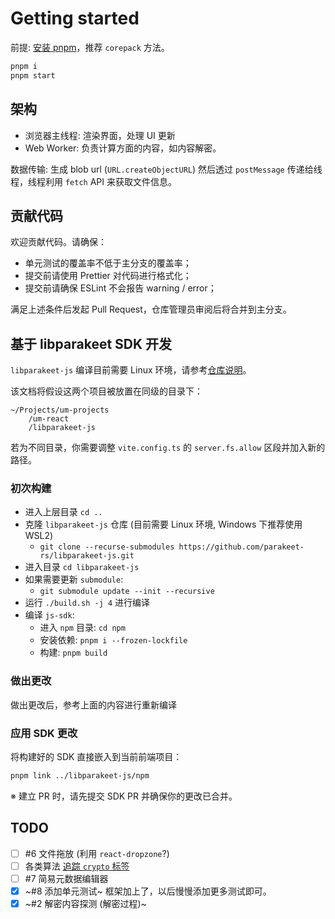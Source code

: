 # Getting started

前提: [安装 pnpm][install-pnpm]，推荐 `corepack` 方法。

```sh
pnpm i
pnpm start
```

[install-pnpm]: https://pnpm.io/zh/installation

## 架构

- 浏览器主线程: 渲染界面，处理 UI 更新
- Web Worker: 负责计算方面的内容，如内容解密。

数据传输: 生成 blob url (`URL.createObjectURL`) 然后透过 `postMessage` 传递给线程，线程利用 `fetch` API 来获取文件信息。

## 贡献代码

欢迎贡献代码。请确保：

- 单元测试的覆盖率不低于主分支的覆盖率；
- 提交前请使用 Prettier 对代码进行格式化；
- 提交前请确保 ESLint 不会报告 warning / error；

满足上述条件后发起 Pull Request，仓库管理员审阅后将合并到主分支。

## 基于 libparakeet SDK 开发

`libparakeet-js` 编译目前需要 Linux 环境，请参考[仓库说明][libparakeet-js-doc]。

该文档将假设这两个项目被放置在同级的目录下：

```text
~/Projects/um-projects
    /um-react
    /libparakeet-js
```

若为不同目录，你需要调整 `vite.config.ts` 的 `server.fs.allow` 区段并加入新的路径。

[libparakeet-js-doc]: https://github.com/parakeet-rs/libparakeet-js/blob/main/README.MD

### 初次构建

- 进入上层目录 `cd ..`
- 克隆 `libparakeet-js` 仓库 (目前需要 Linux 环境, Windows 下推荐使用 WSL2)
  - `git clone --recurse-submodules https://github.com/parakeet-rs/libparakeet-js.git`
- 进入目录 `cd libparakeet-js`
- 如果需要更新 `submodule`:
  - `git submodule update --init --recursive`
- 运行 `./build.sh -j 4` 进行编译
- 编译 `js-sdk`:
  - 进入 `npm` 目录: `cd npm`
  - 安装依赖: `pnpm i --frozen-lockfile`
  - 构建: `pnpm build`

### 做出更改

做出更改后，参考上面的内容进行重新编译

### 应用 SDK 更改

将构建好的 SDK 直接嵌入到当前前端项目：

```sh
pnpm link ../libparakeet-js/npm
```

※ 建立 PR 时，请先提交 SDK PR 并确保你的更改已合并。

## TODO

- [ ] #6 文件拖放 (利用 `react-dropzone`?)
- [ ] 各类算法 [追踪 `crypto` 标签](https://git.unlock-music.dev/um/um-react/issues?labels=67)
- [ ] #7 简易元数据编辑器
- [x] ~#8 添加单元测试~ 框架加上了，以后慢慢添加更多测试即可。
- [x] ~#2 解密内容探测 (解密过程)~
